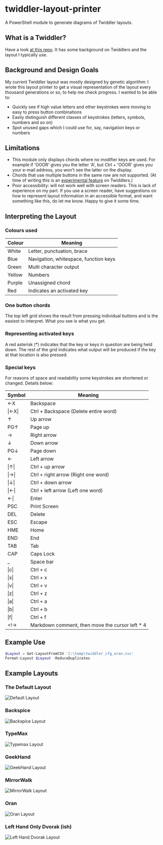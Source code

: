 # twiddler-layout-printer

A PowerShell module to generate diagrams of Twiddler layouts.

## What is a Twiddler?

Have a look [at this repo](https://github.com/Geoff-Lillis/twiddler-oran-layout). It has some background on Twiddlers and the layout I typically use.

## Background and Design Goals

My current Twiddler layout was mostly designed by genetic algorithm: I wrote this layout printer to get a visual representation of the layout every thousand generations or so, to help me check progress. I wanted to be able to:

* Quickly see if high value letters and other keystrokes were moving to easy to press button combinations
* Easily distinguish different classes of keystrokes (letters, symbols, numbers and so on)
* Spot unused gaps which I could use for, say, navigation keys or numbers

## Limitations

* This module only displays chords where no modifier keys are used. For example if 'OOOR' gives you the letter 'A', but Ctrl + 'OOOR' gives you your e-mail address, you won't see the latter on the display.
* Chords that use multiple buttons in the same row are not supported. (At time of writing this is an [experimental feature](https://twiddler.tekgear.com/doc/doku.php?id=tuner_experimental) on Twiddlers.)
* Poor accessibility: will not work well with screen readers. This is lack of experience on my part. If you use a screen reader, have suggestions on how to represent layout information in an accessible format, and want something like this, do let me know. Happy to give it some time.

## Interpreting the Layout

### Colours used

| Colour | Meaning                               |
| ------ | ------------------------------------- |
| White  | Letter, punctuation, brace            |
| Blue   | Navigation, whitespace, function keys |
| Green  | Multi character output                |
| Yellow | Numbers                               |
| Purple | Unassigned chord                      |
| Red    | Indicates an activated key            |

### One button chords

The top left grid shows the result from pressing individual buttons and is the easiest to interpret. What you see is what you get.

### Representing activated keys

A red asterisk (*) indicates that the key or keys in question are being held down. The rest of the grid indicates what output will be produced if the key at that location is also pressed.

### Special keys

For reasons of space and readability some keystrokes are shortened or changed. Details below:
<!-- Todo: Add to this. Remove from Oran layout repo and add a link back. -->
| Symbol | Meaning                                         |
| ------ | ----------------------------------------------- |
| ←X     | Backspace                                       |
| \|←X\| | Ctrl + Backspace (Delete entire word)           |
| ↑      | Up arrow                                        |
| PG↑    | Page up                                         |
| →      | Right arrow                                     |
| ↓      | Down arrow                                      |
| PG↓    | Page down                                       |
| ←      | Left arrow                                      |
| \|↑\|  | Ctrl + up arrow                                 |
| \|→\|  | Ctrl + right arrow (Right one word)             |
| \|↓\|  | Ctrl + down arrow                               |
| \|←\|  | Ctrl + left arrow (Left one word)               |
| ←\|    | Enter                                           |
| PSC    | Print Screen                                    |
| DEL    | Delete                                          |
| ESC    | Escape                                          |
| HME    | Home                                            |
| END    | End                                             |
| TAB    | Tab                                             |
| CAP    | Caps Lock                                       |
| _      | Space bar                                       |
| \|c\|  | Ctrl + c                                        |
| \|x\|  | Ctrl + x                                        |
| \|v\|  | Ctrl + v                                        |
| \|z\|  | Ctrl + z                                        |
| \|a\|  | Ctrl + a                                        |
| \|b\|  | Ctrl + b                                        |
| \|f\|  | Ctrl + f                                        |
| <!->   | Markdown comment, then move the cursor left * 4 |

## Example Use

```powershell
$Layout = Get-LayoutFromCSV 'C:\temp\twiddler_cfg_oran.csv'
Format-Layout $Layout -ReduceDuplicates
```

## Example Layouts

### The Default Layout

![Default Layout](readme_images/default_layout.png "Default Layout")

### Backspice

![Backspice Layout](readme_images/backspice_layout.png "Backspice Layout")

### TypeMax

![Typemax Layout](readme_images/typemax_layout.png "TypeMax Layout")

### GeekHand

![GeekHand Layout](readme_images/geekhand_layout.png "GeekHand Layout")

### MirrorWalk

![MirrorWalk Layout](readme_images/mirrorwalk_layout.png "MirrorWalk Layout")

### Oran

![Oran Layout](readme_images/oran_layout.png "Oran Layout")

### Left Hand Only Dvorak (ish)

![Left Hand Dvorak Layout](readme_images/left_hand_dvorak_layout.png "Left Hand Dvorak Layout")
